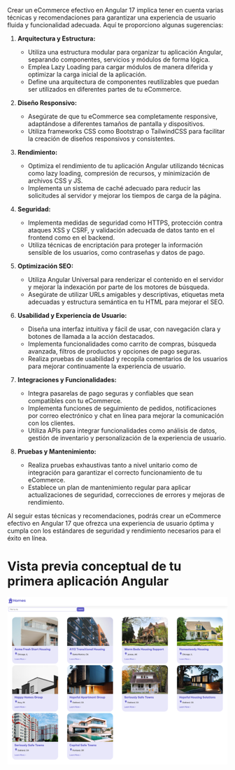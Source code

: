 Crear un eCommerce efectivo en Angular 17 implica tener en cuenta varias técnicas y recomendaciones para garantizar una experiencia de usuario fluida y funcionalidad adecuada. Aquí te proporciono algunas sugerencias:

1. **Arquitectura y Estructura:**
   - Utiliza una estructura modular para organizar tu aplicación Angular, separando componentes, servicios y módulos de forma lógica.
   - Emplea Lazy Loading para cargar módulos de manera diferida y optimizar la carga inicial de la aplicación.
   - Define una arquitectura de componentes reutilizables que puedan ser utilizados en diferentes partes de tu eCommerce.

2. **Diseño Responsivo:**
   - Asegúrate de que tu eCommerce sea completamente responsive, adaptándose a diferentes tamaños de pantalla y dispositivos.
   - Utiliza frameworks CSS como Bootstrap o TailwindCSS para facilitar la creación de diseños responsivos y consistentes.

3. **Rendimiento:**
   - Optimiza el rendimiento de tu aplicación Angular utilizando técnicas como lazy loading, compresión de recursos, y minimización de archivos CSS y JS.
   - Implementa un sistema de caché adecuado para reducir las solicitudes al servidor y mejorar los tiempos de carga de la página.

4. **Seguridad:**
   - Implementa medidas de seguridad como HTTPS, protección contra ataques XSS y CSRF, y validación adecuada de datos tanto en el frontend como en el backend.
   - Utiliza técnicas de encriptación para proteger la información sensible de los usuarios, como contraseñas y datos de pago.

5. **Optimización SEO:**
   - Utiliza Angular Universal para renderizar el contenido en el servidor y mejorar la indexación por parte de los motores de búsqueda.
   - Asegúrate de utilizar URLs amigables y descriptivas, etiquetas meta adecuadas y estructura semántica en tu HTML para mejorar el SEO.

6. **Usabilidad y Experiencia de Usuario:**
   - Diseña una interfaz intuitiva y fácil de usar, con navegación clara y botones de llamada a la acción destacados.
   - Implementa funcionalidades como carrito de compras, búsqueda avanzada, filtros de productos y opciones de pago seguras.
   - Realiza pruebas de usabilidad y recopila comentarios de los usuarios para mejorar continuamente la experiencia de usuario.

7. **Integraciones y Funcionalidades:**
   - Integra pasarelas de pago seguras y confiables que sean compatibles con tu eCommerce.
   - Implementa funciones de seguimiento de pedidos, notificaciones por correo electrónico y chat en línea para mejorar la comunicación con los clientes.
   - Utiliza APIs para integrar funcionalidades como análisis de datos, gestión de inventario y personalización de la experiencia de usuario.

8. **Pruebas y Mantenimiento:**
   - Realiza pruebas exhaustivas tanto a nivel unitario como de integración para garantizar el correcto funcionamiento de tu eCommerce.
   - Establece un plan de mantenimiento regular para aplicar actualizaciones de seguridad, correcciones de errores y mejoras de rendimiento.

Al seguir estas técnicas y recomendaciones, podrás crear un eCommerce efectivo en Angular 17 que ofrezca una experiencia de usuario óptima y cumpla con los estándares de seguridad y rendimiento necesarios para el éxito en línea.

# Vista previa conceptual de tu primera aplicación Angular
[ANGULAR__BADGE]: https://angular.io/tutorial/first-app#conceptual-preview-of-your-first-angular-app
![](./Images/homes-app-landing-page.png)

